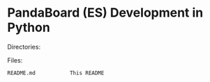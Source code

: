 PandaBoard (ES) Development in Python
=====================================

Directories:

Files:

	README.md			This README	
